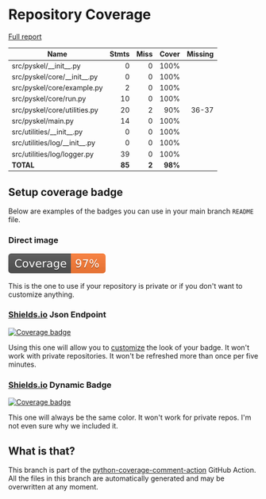 # Repository Coverage

[Full report](https://htmlpreview.github.io/?https://github.com/davidrudlstorfer/pyskel/blob/python-coverage-comment-action-data/htmlcov/index.html)

| Name                              |    Stmts |     Miss |   Cover |   Missing |
|---------------------------------- | -------: | -------: | ------: | --------: |
| src/pyskel/\_\_init\_\_.py        |        0 |        0 |    100% |           |
| src/pyskel/core/\_\_init\_\_.py   |        0 |        0 |    100% |           |
| src/pyskel/core/example.py        |        2 |        0 |    100% |           |
| src/pyskel/core/run.py            |       10 |        0 |    100% |           |
| src/pyskel/core/utilities.py      |       20 |        2 |     90% |     36-37 |
| src/pyskel/main.py                |       14 |        0 |    100% |           |
| src/utilities/\_\_init\_\_.py     |        0 |        0 |    100% |           |
| src/utilities/log/\_\_init\_\_.py |        0 |        0 |    100% |           |
| src/utilities/log/logger.py       |       39 |        0 |    100% |           |
|                         **TOTAL** |   **85** |    **2** | **98%** |           |


## Setup coverage badge

Below are examples of the badges you can use in your main branch `README` file.

### Direct image

[![Coverage badge](https://raw.githubusercontent.com/davidrudlstorfer/pyskel/python-coverage-comment-action-data/badge.svg)](https://htmlpreview.github.io/?https://github.com/davidrudlstorfer/pyskel/blob/python-coverage-comment-action-data/htmlcov/index.html)

This is the one to use if your repository is private or if you don't want to customize anything.

### [Shields.io](https://shields.io) Json Endpoint

[![Coverage badge](https://img.shields.io/endpoint?url=https://raw.githubusercontent.com/davidrudlstorfer/pyskel/python-coverage-comment-action-data/endpoint.json)](https://htmlpreview.github.io/?https://github.com/davidrudlstorfer/pyskel/blob/python-coverage-comment-action-data/htmlcov/index.html)

Using this one will allow you to [customize](https://shields.io/endpoint) the look of your badge.
It won't work with private repositories. It won't be refreshed more than once per five minutes.

### [Shields.io](https://shields.io) Dynamic Badge

[![Coverage badge](https://img.shields.io/badge/dynamic/json?color=brightgreen&label=coverage&query=%24.message&url=https%3A%2F%2Fraw.githubusercontent.com%2Fdavidrudlstorfer%2Fpyskel%2Fpython-coverage-comment-action-data%2Fendpoint.json)](https://htmlpreview.github.io/?https://github.com/davidrudlstorfer/pyskel/blob/python-coverage-comment-action-data/htmlcov/index.html)

This one will always be the same color. It won't work for private repos. I'm not even sure why we included it.

## What is that?

This branch is part of the
[python-coverage-comment-action](https://github.com/marketplace/actions/python-coverage-comment)
GitHub Action. All the files in this branch are automatically generated and may be
overwritten at any moment.
